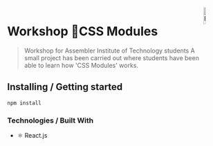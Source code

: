 <img src="https://preview.redd.it/3vr72d9jitw21.png?auto=webp&s=0120db9853d75eab502d4110b888c2a2c07d9569" width="10%" alt="Logo of the project" align="right">

#  Workshop 💫CSS Modules
> Workshop for Assembler Institute of Technology students
A small project has been carried out where students have been able to learn how 'CSS Modules' works.

## Installing / Getting started

```shell
npm install
```
### Technologies / Built With
- ⚛ React.js
